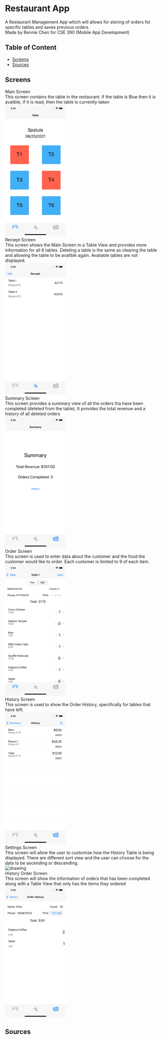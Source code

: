 # Restaurant App

A Restaurant Management App which will allows for storing of orders for specific tables and saves previous orders. <br />
Made by Bennie Chen for CSE 390 (Mobile App Development) 

## Table of Content

* [Screens](#screens)
* [Sources](#sources)

## Screens
Main Screen<br /> 
This screen contains the table in the restaurant. If the table is Blue then it is avalible, if it is read, then the table is currently taken
<br /><img src="./images/tableScreen.png" alt="drawing" width="200"/><br />
Reciept Screen <br />
This screen shows the Main Screen in a Table View and provides more information for all 6 tables. Deleting a table is the same as clearing the table and allowing the table to be avalible again. Avaliable tables are not displayed. 
<br /><img src="./images/RecieptScreen.png" alt="drawing" width="200"/><br />
Summary Screen<br />
This screen provides a summary view of all the orders tha have been completed (deleted from the table). It provides the total revenue and a history of all deleted orders
<br /><img src="./images/summaryScreen.png" alt="drawing" width="200"/><br />
Order Screen<br />
This screen is used to enter data about the customer and the food the customer would like to order. Each customer is limited to 9 of each item. 
<br /><img src="./images/orderScreen.png" alt="drawing" width="200"/><br />
History Screen<br />
This screen is used to show the Order History, specifically for tables that have left.
<br /><img src="./images/historyScreen.png" alt="drawing" width="200"/><br />
Settings Screen<br />
This screen will allow the user to customize how the History Table is being displayed. There are different sort view and the user can choose for the data to be ascending or descending.
<br /><img src="./images/settngsScreen.png" alt="drawing" width="200"/><br />
History Order Screen<br />
This screen will show the information of orders that has been completed along with a Table View that only has the items they ordered
<br /><img src="./images/orderHistory.png" alt="drawing" width="200"/>
## Sources
